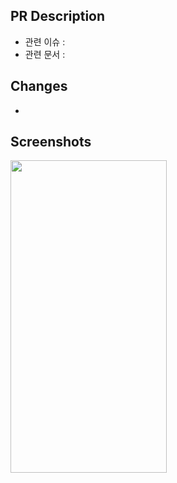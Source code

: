 ## PR Description
- 관련 이슈 : 
- 관련 문서 : 

## Changes
- 
 
## Screenshots
<img src="" width="250" height="500"/>
